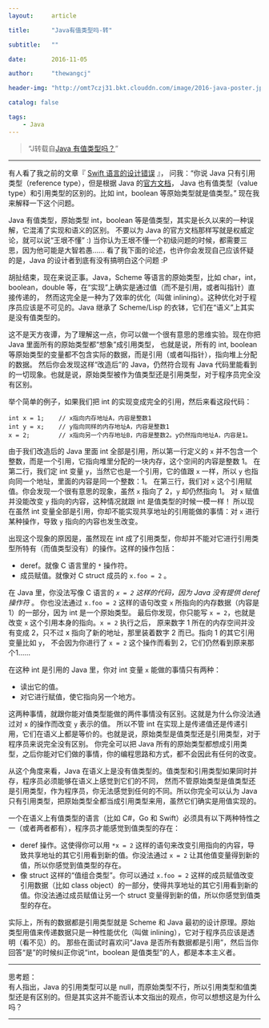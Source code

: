 ```yaml
---
layout:     article

title:      "Java有值类型吗-转"

subtitle:   ""

date:       2016-11-05

author:     "thewangcj"

header-img: "http://omt7czj31.bkt.clouddn.com/image/2016-java-poster.jpg"

catalog: false

tags:
    - Java
---
```


> “J转载自[Java 有值类型吗？](http://www.yinwang.org/blog-cn/2016/06/08/java-value-type)”

---

有人看了我之前的文章『 [Swift 语言的设计错误](http://www.yinwang.org/blog-cn/2016/06/06/swift) 』，
问我：“你说 Java 只有引用类型（reference type），但是根据 Java 的[官方文档](http://docs.oracle.com/javase/tutorial/java/nutsandbolts/datatypes.html)，
Java 也有值类型（value type）和引用类型的区别的。比如 int，boolean 等原始类型就是值类型。” 现在我来解释一下这个问题。
<!--more-->
Java 有值类型，原始类型 int，boolean 等是值类型，其实是长久以来的一种误解，它混淆了实现和语义的区别。
不要以为 Java 的官方文档那样写就是权威定论，就可以说“王垠不懂” :) 当你认为王垠不懂一个初级问题的时候，都需要三思，因为他可能是大智若愚…… 
看了我下面的论述，也许你会发现自己应该怀疑的是，Java 的设计者到底有没有搞明白这个问题 :P

胡扯结束，现在来说正事。Java，Scheme 等语言的原始类型，比如 char，int，boolean，double 等，在“实现”上确实是通过值（而不是引用，或者叫指针）直接传递的，
然而这完全是一种为了效率的优化（叫做 inlining）。这种优化对于程序员应该是不可见的。Java 继承了 Scheme/Lisp 的衣钵，它们在“语义”上其实是没有值类型的。

这不是天方夜谭，为了理解这一点，你可以做一个很有意思的思维实验。现在你把 Java 里面所有的原始类型都“想象”成引用类型，
也就是说，所有的 int, boolean 等原始类型的变量都不包含实际的数据，而是引用（或者叫指针），指向堆上分配的数据。
然后你会发现这样“改造后”的 Java，仍然符合现有 Java 代码里能看到的一切现象。也就是说，原始类型被作为值类型还是引用类型，对于程序员完全没有区别。

举个简单的例子，如果我们把 int 的实现变成完全的引用，然后来看这段代码：

<pre><code class="Java">int x = 1;    // x指向内存地址A，内容是整数1
int y = x;    // y指向同样的内存地址A，内容是整数1
x = 2;        // x指向另一个内存地址B，内容是整数2。y仍然指向地址A，内容是1。
</code></pre>

由于我们改造后的 Java 里面 int 全部是引用，所以第一行定义的 <code>x</code> 并不包含一个整数，而是一个引用，它指向堆里分配的一块内存，这个空间的内容是整数 1。
在第二行，我们定 int 变量 <code>y</code>，当然它也是一个引用，它的值跟 <code>x</code> 一样，所以 <code>y</code> 也指向同一个地址，里面的内容是同一个整数：1。
在第三行，我们对 <code>x</code> 这个引用赋值。你会发现一个很有意思的现象，虽然 <code>x</code> 指向了 2，<code>y</code> 却仍然指向 1。
对 <code>x</code> 赋值并没能改变 <code>y</code> 指向的内容，这种情况就跟 int 是值类型的时候一模一样！
所以现在虽然 int 变量全部是引用，你却不能实现共享地址的引用能做的事情：对 <code>x</code> 进行某种操作，导致 <code>y</code> 指向的内容也发生改变。

出现这个现象的原因是，虽然现在 int 成了引用类型，你却并不能对它进行引用类型所特有（而值类型没有）的操作。这样的操作包括：

* deref。就像 C 语言里的 <code>*</code> 操作符。
* 成员赋值。就像对 C struct 成员的 <code>x.foo = 2</code> 。


在 Java 里，你没法写像 C 语言的 <code>*x = 2</code> 这样的代码，因为 Java 没有提供 deref 操作符 <code>*</code>。
你也没法通过 <code>x.foo = 2</code> 这样的语句改变 <code>x</code> 所指向的内存数据（内容是1）的一部分，因为 int 是一个原始类型。
最后你发现，你只能写 <code>x = 2</code>，也就是改变 <code>x</code> 这个引用本身的指向。<code>x = 2</code> 执行之后，
原来数字 1 所在的内存空间并没有变成 2，只不过 x 指向了新的地址，那里装着数字 2 而已。指向 1 的其它引用变量比如 <code>y</code>，
不会因为你进行了 <code>x = 2</code> 这个操作而看到 2，它们仍然看到原来那个1……

在这种 int 是引用的 Java 里，你对 int 变量 <code>x</code> 能做的事情只有两种：

* 读出它的值。
* 对它进行赋值，使它指向另一个地方。


这两种事情，就跟你能对值类型能做的两件事情没有区别。这就是为什么你没法通过对 <code>x</code> 的操作而改变 <code>y</code> 表示的值。
所以不管 int 在实现上是传递值还是传递引用，它们在语义上都是等价的。也就是说，原始类型是值类型还是引用类型，对于程序员来说完全没有区别。
你完全可以把 Java 所有的原始类型都想成引用类型，之后你能对它们做的事情，你的编程思路和方式，都不会因此有任何的改变。

从这个角度来看，Java 在语义上是没有值类型的。值类型和引用类型如果同时并存，程序员必须能够在语义上感觉到它们的不同，
然而不管原始类型是值类型还是引用类型，作为程序员，你无法感觉到任何的不同。所以你完全可以认为 Java 只有引用类型，把原始类型全都当成引用类型来用，虽然它们确实是用值实现的。

一个在语义上有值类型的语言（比如 C#，Go 和 Swift）必须具有以下两种特性之一（或者两者都有），程序员才能感觉到值类型的存在：

* deref 操作。这使得你可以用 <code>*x = 2</code> 这样的语句来改变引用指向的内容，导致共享地址的其它引用看到新的值。你没法通过 <code>x = 2</code> 让其他值变量得到新的值，所以你感觉到值类型的存在。
* 像 struct 这样的“值组合类型”。你可以通过 <code>x.foo = 2</code> 这样的成员赋值改变引用数据（比如 class object）的一部分，使得共享地址的其它引用看到新的值。你没法通过成员赋值让另一个 struct 变量得到新的值，所以你感觉到值类型的存在。


实际上，所有的数据都是引用类型就是 Scheme 和 Java 最初的设计原理。原始类型用值来传递数据只是一种性能优化（叫做 inlining），它对于程序员应该是透明（看不见）的。
那些在面试时喜欢问“Java 是否所有数据都是引用”，然后当你回答“是”的时候纠正你说“int，boolean 是值类型”的人，都是本本主义者。

---

思考题：  
有人指出，Java 的引用类型可以是 null，而原始类型不行，所以引用类型和值类型还是有区别的。但是其实这并不能否认本文指出的观点，你可以想想这是为什么吗？

---